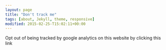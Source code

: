 ```yaml
---
layout: page
title: "Don't track me"
tags: [about, Jekyll, theme, responsive]
modified: 2015-02-25-T15:02:11+00:00
---
```


Opt out of being tracked by google analytics on this website by clicking <a onclick="ga('set', 'dimension1', 'HideMe'); alert('hideme set');">this link</a>   